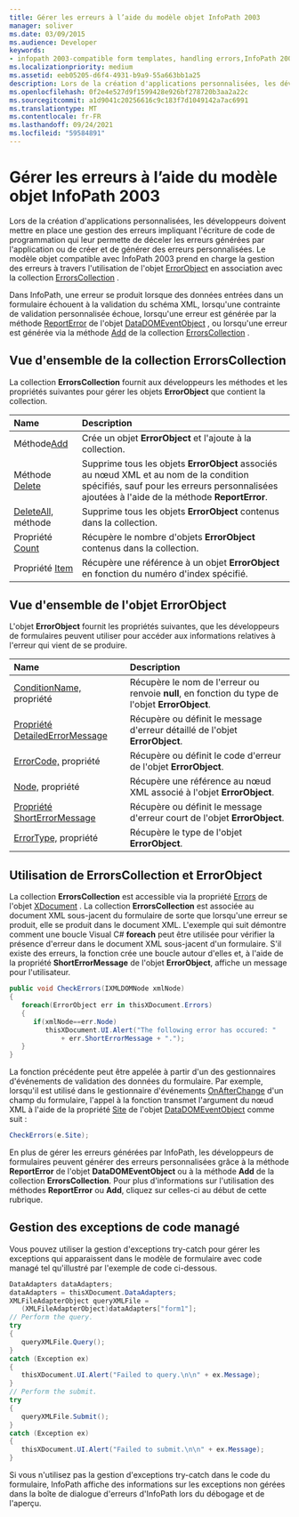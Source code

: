 ```yaml
---
title: Gérer les erreurs à l’aide du modèle objet InfoPath 2003
manager: soliver
ms.date: 03/09/2015
ms.audience: Developer
keywords:
- infopath 2003-compatible form templates, handling errors,InfoPath 2003-compatible form templates, error handling,form templates [InfoPath 2007], error handling,error handling [InfoPath 2007], InfoPath 2003-compatible form templates
ms.localizationpriority: medium
ms.assetid: eeb05205-d6f4-4931-b9a9-55a663bb1a25
description: Lors de la création d'applications personnalisées, les développeurs doivent mettre en place une gestion des erreurs impliquant l'écriture de code de programmation qui leur permette de déceler les erreurs générées par l'application ou de créer et de générer des erreurs personnalisées. Le modèle objet compatible avec InfoPath 2003 prend en charge la gestion des erreurs à travers l'utilisation de l'objet ErrorObject en association avec la collection ErrorsCollection .
ms.openlocfilehash: 0f2e4e527d9f1599428e926bf278720b3aa2a22c
ms.sourcegitcommit: a1d9041c20256616c9c183f7d1049142a7ac6991
ms.translationtype: MT
ms.contentlocale: fr-FR
ms.lasthandoff: 09/24/2021
ms.locfileid: "59584891"
---
```

# <a name="handle-errors-using-the-infopath-2003-object-model"></a>Gérer les erreurs à l’aide du modèle objet InfoPath 2003

Lors de la création d'applications personnalisées, les développeurs doivent mettre en place une gestion des erreurs impliquant l'écriture de code de programmation qui leur permette de déceler les erreurs générées par l'application ou de créer et de générer des erreurs personnalisées. Le modèle objet compatible avec InfoPath 2003 prend en charge la gestion des erreurs à travers l'utilisation de l'objet [ErrorObject](https://msdn.microsoft.com/library/Microsoft.Office.Interop.InfoPath.SemiTrust.ErrorObject.aspx) en association avec la collection [ErrorsCollection](https://msdn.microsoft.com/library/Microsoft.Office.Interop.InfoPath.SemiTrust.ErrorsCollection.aspx) . 
  
Dans InfoPath, une erreur se produit lorsque des données entrées dans un formulaire échouent à la validation du schéma XML, lorsqu'une contrainte de validation personnalisée échoue, lorsqu'une erreur est générée par la méthode [ReportError](https://msdn.microsoft.com/library/Microsoft.Office.Interop.InfoPath.SemiTrust.DataDOMEvent.ReportError.aspx) de l'objet [DataDOMEventObject](https://msdn.microsoft.com/library/Microsoft.Office.Interop.InfoPath.SemiTrust.DataDOMEventObject.aspx) , ou lorsqu'une erreur est générée via la méthode [Add](https://msdn.microsoft.com/library/Microsoft.Office.Interop.InfoPath.SemiTrust.Errors.Add.aspx) de la collection [ErrorsCollection](https://msdn.microsoft.com/library/Microsoft.Office.Interop.InfoPath.SemiTrust.ErrorsCollection.aspx) . 
  
## <a name="overview-of-the-errorscollection-collection"></a>Vue d'ensemble de la collection ErrorsCollection

La collection **ErrorsCollection** fournit aux développeurs les méthodes et les propriétés suivantes pour gérer les objets **ErrorObject** que contient la collection. 
  
|**Name**|**Description**|
|:-----|:-----|
|Méthode[Add](https://msdn.microsoft.com/library/Microsoft.Office.Interop.InfoPath.SemiTrust.Errors.Add.aspx)  <br/> |Crée un objet **ErrorObject** et l'ajoute à la collection.  <br/> |
|Méthode [Delete](https://msdn.microsoft.com/library/Microsoft.Office.Interop.InfoPath.SemiTrust.Errors.Delete.aspx)  <br/> |Supprime tous les objets **ErrorObject** associés au nœud XML et au nom de la condition spécifiés, sauf pour les erreurs personnalisées ajoutées à l'aide de la méthode **ReportError**.  <br/> |
|[DeleteAll,](https://msdn.microsoft.com/library/Microsoft.Office.Interop.InfoPath.SemiTrust.Errors.DeleteAll.aspx) méthode  <br/> |Supprime tous les objets **ErrorObject** contenus dans la collection.  <br/> |
|Propriété [Count](https://msdn.microsoft.com/library/Microsoft.Office.Interop.InfoPath.SemiTrust.Errors.Count.aspx)  <br/> |Récupère le nombre d'objets **ErrorObject** contenus dans la collection.  <br/> |
|Propriété [Item](https://msdn.microsoft.com/library/Microsoft.Office.Interop.InfoPath.SemiTrust.Errors.Item.aspx)  <br/> |Récupère une référence à un objet **ErrorObject** en fonction du numéro d'index spécifié.  <br/> |
   
## <a name="overview-of-the-errorobject-object"></a>Vue d'ensemble de l'objet ErrorObject

L'objet **ErrorObject** fournit les propriétés suivantes, que les développeurs de formulaires peuvent utiliser pour accéder aux informations relatives à l'erreur qui vient de se produire. 
  
|**Name**|**Description**|
|:-----|:-----|
|[ConditionName,](https://msdn.microsoft.com/library/Microsoft.Office.Interop.InfoPath.SemiTrust.Error.ConditionName.aspx) propriété  <br/> |Récupère le nom de l'erreur ou renvoie **null**, en fonction du type de l'objet **ErrorObject**.  <br/> |
|[Propriété DetailedErrorMessage](https://msdn.microsoft.com/library/Microsoft.Office.Interop.InfoPath.SemiTrust.Error.DetailedErrorMessage.aspx)  <br/> |Récupère ou définit le message d'erreur détaillé de l'objet **ErrorObject**.  <br/> |
|[ErrorCode,](https://msdn.microsoft.com/library/Microsoft.Office.Interop.InfoPath.SemiTrust.Error.ErrorCode.aspx) propriété  <br/> |Récupère ou définit le code d'erreur de l'objet **ErrorObject**.  <br/> |
|[Node,](https://msdn.microsoft.com/library/Microsoft.Office.Interop.InfoPath.SemiTrust.Error.Node.aspx) propriété  <br/> |Récupère une référence au nœud XML associé à l'objet **ErrorObject**.  <br/> |
|[Propriété ShortErrorMessage](https://msdn.microsoft.com/library/Microsoft.Office.Interop.InfoPath.SemiTrust.Error.ShortErrorMessage.aspx)  <br/> |Récupère ou définit le message d'erreur court de l'objet **ErrorObject**.  <br/> |
|[ErrorType,](https://msdn.microsoft.com/library/Microsoft.Office.Interop.InfoPath.SemiTrust.Error.ErrorType.aspx) propriété  <br/> |Récupère le type de l'objet **ErrorObject**.  <br/> |
   
## <a name="using-the-errorscollection-and-errorobject"></a>Utilisation de ErrorsCollection et ErrorObject

La collection **ErrorsCollection** est accessible via la propriété [Errors](https://msdn.microsoft.com/library/Microsoft.Office.Interop.InfoPath.SemiTrust._XDocument.Errors.aspx) de l'objet [XDocument](https://msdn.microsoft.com/library/Microsoft.Office.Interop.InfoPath.SemiTrust.XDocument.aspx) . La collection **ErrorsCollection** est associée au document XML sous-jacent du formulaire de sorte que lorsqu'une erreur se produit, elle se produit dans le document XML. L'exemple qui suit démontre comment une boucle Visual C# **foreach** peut être utilisée pour vérifier la présence d'erreur dans le document XML sous-jacent d'un formulaire. S'il existe des erreurs, la fonction crée une boucle autour d'elles et, à l'aide de la propriété **ShortErrorMessage** de l'objet **ErrorObject**, affiche un message pour l'utilisateur. 
  
```cs
public void CheckErrors(IXMLDOMNode xmlNode)
{
   foreach(ErrorObject err in thisXDocument.Errors)
   {
      if(xmlNode==err.Node)
         thisXDocument.UI.Alert("The following error has occured: "
             + err.ShortErrorMessage + ".");
   }
}
```

La fonction précédente peut être appelée à partir d'un des gestionnaires d'événements de validation des données du formulaire. Par exemple, lorsqu'il est utilisé dans le gestionnaire d'événements [OnAfterChange](https://msdn.microsoft.com/library/Microsoft.Office.Interop.InfoPath.SemiTrust._DataDOMEventSink_Event.OnAfterChange.aspx) d'un champ du formulaire, l'appel à la fonction transmet l'argument du nœud XML à l'aide de la propriété [Site](https://msdn.microsoft.com/library/Microsoft.Office.Interop.InfoPath.SemiTrust.DataDOMEvent.Site.aspx) de l'objet [DataDOMEventObject](https://msdn.microsoft.com/library/Microsoft.Office.Interop.InfoPath.SemiTrust.DataDOMEventObject.aspx) comme suit : 
  
```cs
CheckErrors(e.Site);
```

En plus de gérer les erreurs générées par InfoPath, les développeurs de formulaires peuvent générer des erreurs personnalisées grâce à la méthode **ReportError** de l'objet **DataDOMEventObject** ou à la méthode **Add** de la collection **ErrorsCollection**. Pour plus d'informations sur l'utilisation des méthodes **ReportError** ou **Add**, cliquez sur celles-ci au début de cette rubrique. 
  
## <a name="handling-managed-code-exceptions"></a>Gestion des exceptions de code managé

Vous pouvez utiliser la gestion d'exceptions try-catch pour gérer les exceptions qui apparaissent dans le modèle de formulaire avec code managé tel qu'illustré par l'exemple de code ci-dessous.
  
```cs
DataAdapters dataAdapters;
dataAdapters = thisXDocument.DataAdapters; 
XMLFileAdapterObject queryXMLFile = 
   (XMLFileAdapterObject)dataAdapters["form1"];
// Perform the query.
try
{
   queryXMLFile.Query();
}
catch (Exception ex)
{
   thisXDocument.UI.Alert("Failed to query.\n\n" + ex.Message);
}
// Perform the submit.
try
{
   queryXMLFile.Submit();
}
catch (Exception ex)
{
   thisXDocument.UI.Alert("Failed to submit.\n\n" + ex.Message);
}
```

Si vous n'utilisez pas la gestion d'exceptions try-catch dans le code du formulaire, InfoPath affiche des informations sur les exceptions non gérées dans la boîte de dialogue d'erreurs d'InfoPath lors du débogage et de l'aperçu. 
  

